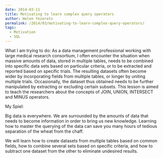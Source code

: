 ```yaml
---
date: 2014-03-11
title: Motivating to learn complex query operators
author: Helen Yezerets
permalink: /2014/03/motivating-to-learn-complex-query-operators/
tags:
  - Motivation
  - SQL
---
```

What I am trying to do: As a data management professional working with large medical research consortium, I often encounter the situation when massive amounts of data, stored in multiple tables, needs to be combined into specific data sets based on particular criteria, or to be extracted and reported based on specific trials. The resulting datasets often become wider by incorporating fields from multiple tables, or longer by uniting multiple trials. Occasionally, the dataset thus obtained needs to be further manipulated by extracting or excluding certain subsets. This lesson is aimed to teach the researchers about the concepts of JOIN, UNION, INTERSECT and MINUS operators.

My Spiel:

Big data is everywhere. We are surrounded by the amounts of data that needs to become information in order to bring us new knowledge. Learning how to master the querying of the data can save you many hours of tedious separation of the wheat from the chaff.

We will learn how to create datasets from multiple tables based on common fields, how to combine several sets based on specific criteria, and how to subtract one dataset from the other to eliminate undesired results.
